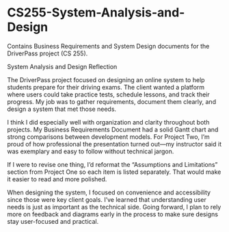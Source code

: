 # CS255-System-Analysis-and-Design
Contains Business Requirements and System Design documents for the DriverPass project (CS 255).

System Analysis and Design Reflection

The DriverPass project focused on designing an online system to help students prepare for their driving exams. The client wanted a platform where users could take practice tests, schedule lessons, and track their progress. My job was to gather requirements, document them clearly, and design a system that met those needs.

I think I did especially well with organization and clarity throughout both projects. My Business Requirements Document had a solid Gantt chart and strong comparisons between development models. For Project Two, I’m proud of how professional the presentation turned out—my instructor said it was exemplary and easy to follow without technical jargon.

If I were to revise one thing, I’d reformat the “Assumptions and Limitations” section from Project One so each item is listed separately. That would make it easier to read and more polished.

When designing the system, I focused on convenience and accessibility since those were key client goals. I’ve learned that understanding user needs is just as important as the technical side. Going forward, I plan to rely more on feedback and diagrams early in the process to make sure designs stay user-focused and practical.
